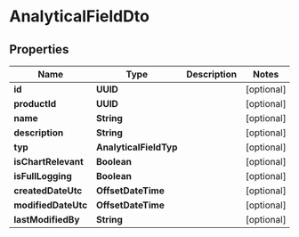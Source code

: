 

# AnalyticalFieldDto


## Properties

| Name | Type | Description | Notes |
|------------ | ------------- | ------------- | -------------|
|**id** | **UUID** |  |  [optional] |
|**productId** | **UUID** |  |  [optional] |
|**name** | **String** |  |  [optional] |
|**description** | **String** |  |  [optional] |
|**typ** | **AnalyticalFieldTyp** |  |  [optional] |
|**isChartRelevant** | **Boolean** |  |  [optional] |
|**isFullLogging** | **Boolean** |  |  [optional] |
|**createdDateUtc** | **OffsetDateTime** |  |  [optional] |
|**modifiedDateUtc** | **OffsetDateTime** |  |  [optional] |
|**lastModifiedBy** | **String** |  |  [optional] |



